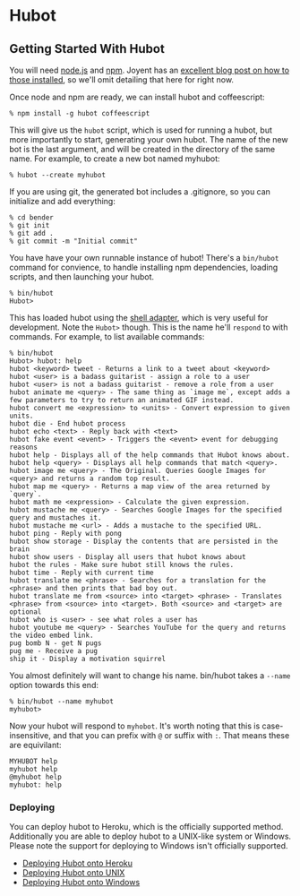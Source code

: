 # Hubot

## Getting Started With Hubot

You will need [node.js](nodejs.org/) and [npm](https://npmjs.org/). Joyent has an [excellent blog post on how to those installed](http://joyent.com/blog/installing-node-and-npm), so we'll omit detailing that here for right now.

Once node and npm are ready, we can install hubot and coffeescript:

    % npm install -g hubot coffeescript
    
This will give us the `hubot` script, which is used for running a hubot, but more importantly to start, generating your own hubot. The name of the new bot is the last argument, and will be created in the directory of the same name. For example, to create a new bot named myhubot:

    % hubot --create myhubot

If you are using git, the generated bot includes a .gitignore, so you can initialize and add everything:

    % cd bender
    % git init
    % git add .
    % git commit -m "Initial commit"

You have have your own runnable instance of hubot! There's a `bin/hubot` command for convience, to handle installing npm dependencies, loading scripts, and then launching your hubot.

    % bin/hubot
    Hubot>

This has loaded hubot using the [shell adapter](docs/adapters/shell.md), which is very useful for development. Note the `Hubot>` though. This is the name he'll `respond` to with commands. For example, to list available commands:

    % bin/hubot
    Hubot> hubot: help
    hubot <keyword> tweet - Returns a link to a tweet about <keyword>
    hubot <user> is a badass guitarist - assign a role to a user
    hubot <user> is not a badass guitarist - remove a role from a user
    hubot animate me <query> - The same thing as `image me`, except adds a few parameters to try to return an animated GIF instead.
    hubot convert me <expression> to <units> - Convert expression to given units.
    hubot die - End hubot process
    hubot echo <text> - Reply back with <text>
    hubot fake event <event> - Triggers the <event> event for debugging reasons
    hubot help - Displays all of the help commands that Hubot knows about.
    hubot help <query> - Displays all help commands that match <query>.
    hubot image me <query> - The Original. Queries Google Images for <query> and returns a random top result.
    hubot map me <query> - Returns a map view of the area returned by `query`.
    hubot math me <expression> - Calculate the given expression.
    hubot mustache me <query> - Searches Google Images for the specified query and mustaches it.
    hubot mustache me <url> - Adds a mustache to the specified URL.
    hubot ping - Reply with pong
    hubot show storage - Display the contents that are persisted in the brain
    hubot show users - Display all users that hubot knows about
    hubot the rules - Make sure hubot still knows the rules.
    hubot time - Reply with current time
    hubot translate me <phrase> - Searches for a translation for the <phrase> and then prints that bad boy out.
    hubot translate me from <source> into <target> <phrase> - Translates <phrase> from <source> into <target>. Both <source> and <target> are optional
    hubot who is <user> - see what roles a user has
    hubot youtube me <query> - Searches YouTube for the query and returns the video embed link.
    pug bomb N - get N pugs
    pug me - Receive a pug
    ship it - Display a motivation squirrel

You almost definitely will want to change his name. bin/hubot takes a `--name` option towards this end:

    % bin/hubot --name myhubot
    myhubot> 

Now your hubot will respond to `myhobot`. It's worth noting that this is case-insensitive, and that you can prefix with `@` or suffix with `:`. That means these are equivilant:

    MYHUBOT help
    myhubot help
    @myhubot help
    myhubot: help

### Deploying

You can deploy hubot to Heroku, which is the officially supported method.
Additionally you are able to deploy hubot to a UNIX-like system or Windows.
Please note the support for deploying to Windows isn't officially supported.

* [Deploying Hubot onto Heroku](deploying/heroku.md)
* [Deploying Hubot onto UNIX](deploying/unix.md)
* [Deploying Hubot onto Windows](deploying/windows.md)
